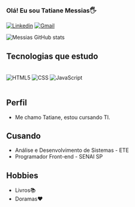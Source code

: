 ### Olá! Eu sou Tatiane Messias🖐️

[![Linkedin](https://img.shields.io/badge/LinkedIn-0077B5?style=for-the-badge&logo=linkedin&logoColor=white)](https://www.linkedin.com/in/tatiane-maria-ba3aba235/)
[![Gmail](https://img.shields.io/badge/Gmail-D14836?style=for-the-badge&logo=gmail&logoColor=white)](tatianem600@gmail.com)

![Messias GitHub stats](https://github-readme-stats.vercel.app/api?username=TatianeCMessias&show_icons=true&theme=highcontrast)

## Tecnologias que estudo

<div style="display: inline_block"><br/>
 <img align="center" alt="HTML5" src="https://img.shields.io/badge/HTML5-E34F26?style=for-the-badge&logo=html5&logoColor=white">
 <img align="center" alt="CSS" src="https://img.shields.io/badge/CSS3-1572B6?style=for-the-badge&logo=css3&logoColor=white">
  <img align="center" alt="JavaScript" src="https://img.shields.io/badge/JavaScript-323330?style=for-the-badge&logo=javascript&logoColor=F7DF1E">
 </div><br/>

## Perfil
- Me chamo Tatiane, estou cursando TI.

## Cusando
- Análise e Desenvolvimento de Sistemas - ETE
- Programador Front-end - SENAI SP

## Hobbies
- Livros📚
- Doramas❤️

